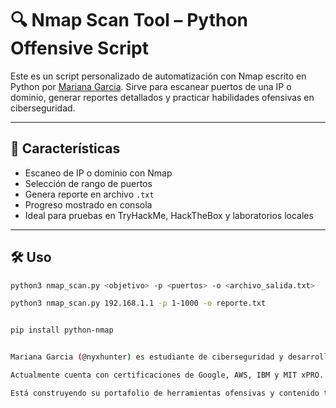  # 🔍 Nmap Scan Tool – Python Offensive Script

Este es un script personalizado de automatización con Nmap escrito en Python por [Mariana Garcia](https://www.linkedin.com/in/).
Sirve para escanear puertos de una IP o dominio, generar reportes detallados y practicar habilidades ofensivas en ciberseguridad.

---

## 🚀 Características
- Escaneo de IP o dominio con Nmap
- Selección de rango de puertos
- Genera reporte en archivo `.txt`
- Progreso mostrado en consola
- Ideal para pruebas en TryHackMe, HackTheBox y laboratorios locales

---

## 🛠 Uso
```bash
python3 nmap_scan.py <objetivo> -p <puertos> -o <archivo_salida.txt>

python3 nmap_scan.py 192.168.1.1 -p 1-1000 -o reporte.txt


pip install python-nmap


Mariana Garcia (@nyxhunter) es estudiante de ciberseguridad y desarrolladora en formación.

Actualmente cuenta con certificaciones de Google, AWS, IBM y MIT xPRO.

Está construyendo su portafolio de herramientas ofensivas y contenido técnico para la comunidad.

